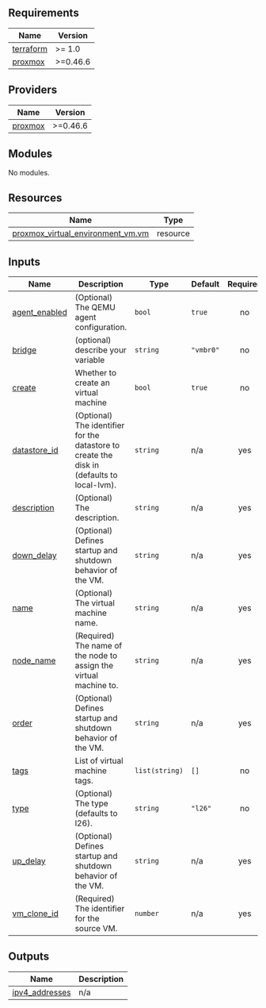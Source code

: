 ## Requirements

| Name                                                                     | Version  |
| ------------------------------------------------------------------------ | -------- |
| <a name="requirement_terraform"></a> [terraform](#requirement_terraform) | >= 1.0   |
| <a name="requirement_proxmox"></a> [proxmox](#requirement_proxmox)       | >=0.46.6 |

## Providers

| Name                                                         | Version  |
| ------------------------------------------------------------ | -------- |
| <a name="provider_proxmox"></a> [proxmox](#provider_proxmox) | >=0.46.6 |

## Modules

No modules.

## Resources

| Name                                                                                                                                  | Type     |
| ------------------------------------------------------------------------------------------------------------------------------------- | -------- |
| [proxmox_virtual_environment_vm.vm](https://registry.terraform.io/providers/bpg/proxmox/latest/docs/resources/virtual_environment_vm) | resource |

## Inputs

| Name                                                                     | Description                                                                                | Type           | Default   | Required |
| ------------------------------------------------------------------------ | ------------------------------------------------------------------------------------------ | -------------- | --------- | :------: |
| <a name="input_agent_enabled"></a> [agent_enabled](#input_agent_enabled) | (Optional) The QEMU agent configuration.                                                   | `bool`         | `true`    |    no    |
| <a name="input_bridge"></a> [bridge](#input_bridge)                      | (optional) describe your variable                                                          | `string`       | `"vmbr0"` |    no    |
| <a name="input_create"></a> [create](#input_create)                      | Whether to create an virtual machine                                                       | `bool`         | `true`    |    no    |
| <a name="input_datastore_id"></a> [datastore_id](#input_datastore_id)    | (Optional) The identifier for the datastore to create the disk in (defaults to local-lvm). | `string`       | n/a       |   yes    |
| <a name="input_description"></a> [description](#input_description)       | (Optional) The description.                                                                | `string`       | n/a       |   yes    |
| <a name="input_down_delay"></a> [down_delay](#input_down_delay)          | (Optional) Defines startup and shutdown behavior of the VM.                                | `string`       | n/a       |   yes    |
| <a name="input_name"></a> [name](#input_name)                            | (Optional) The virtual machine name.                                                       | `string`       | n/a       |   yes    |
| <a name="input_node_name"></a> [node_name](#input_node_name)             | (Required) The name of the node to assign the virtual machine to.                          | `string`       | n/a       |   yes    |
| <a name="input_order"></a> [order](#input_order)                         | (Optional) Defines startup and shutdown behavior of the VM.                                | `string`       | n/a       |   yes    |
| <a name="input_tags"></a> [tags](#input_tags)                            | List of virtual machine tags.                                                              | `list(string)` | `[]`      |    no    |
| <a name="input_type"></a> [type](#input_type)                            | (Optional) The type (defaults to l26).                                                     | `string`       | `"l26"`   |    no    |
| <a name="input_up_delay"></a> [up_delay](#input_up_delay)                | (Optional) Defines startup and shutdown behavior of the VM.                                | `string`       | n/a       |   yes    |
| <a name="input_vm_clone_id"></a> [vm_clone_id](#input_vm_clone_id)       | (Required) The identifier for the source VM.                                               | `number`       | n/a       |   yes    |

## Outputs

| Name                                                                          | Description |
| ----------------------------------------------------------------------------- | ----------- |
| <a name="output_ipv4_addresses"></a> [ipv4_addresses](#output_ipv4_addresses) | n/a         |
